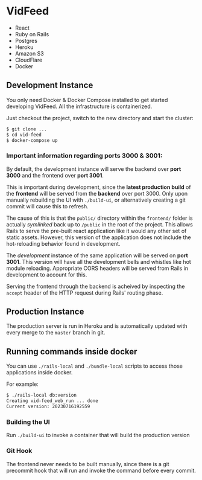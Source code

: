 # VidFeed

* React
* Ruby on Rails
* Postgres
* Heroku
* Amazon S3
* CloudFlare
* Docker

##  Development Instance

You only need Docker & Docker Compose installed to get started developing VidFeed. All the infrastructure is containerized.

Just checkout the project, switch to the new directory and start the cluster:

```bash
$ git clone ...
$ cd vid-feed
$ docker-compose up
```
### Important information regarding ports 3000 & 3001:

By default, the development instance will serve the backend over **port 3000** and the frontend over **port 3001**.

This is important during development, since the **latest production build** of the **frontend** will be served from the **backend** over port 3000. Only upon manually rebuilding the UI with `./build-ui`, or alternatively creating a git commit will cause this to refresh.

The cause of this is that the `public/` directory within the `frontend/` folder is actually *symlinked* back up to `/public` in the root of the project. This allows Rails to serve the pre-built react application like it would any other set of static assets. However, this version of the application does not include the hot-reloading behavior found in development.

The *development* instance of the same application will be served on **port 3001**. This version will have all the development bells and whistles like hot module reloading. Appropriate CORS headers will be served from Rails in development to account for this.

Serving the frontend through the backend is acheived by inspecting the `accept` header of the HTTP request during Rails' routing phase.

## Production Instance

The production server is run in Heroku and is automatically updated with every merge to the `master` branch in git.

## Running commands inside docker

You can use `./rails-local` and `./bundle-local` scripts to access those applications inside docker.

For example:

```bash
$ ./rails-local db:version
Creating vid-feed_web_run ... done
Current version: 20230716192559
```
### Building the UI

Run `./build-ui` to invoke a container that will build the production version

### Git Hook

The frontend never needs to be built manually, since there is a git precommit hook that will run and invoke the command before every commit.

